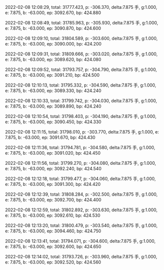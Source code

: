 2022-02-08 12:08:29, total: 31777.423, p: -306.370, delta:7.875 手, g:1.000, e: 7.875, b: -63.000, ep: 3092.670, bp: 424.880

2022-02-08 12:08:49, total: 31785.963, p: -305.930, delta:7.875 手, g:1.000, e: 7.875, b: -63.000, ep: 3090.870, bp: 424.600

2022-02-08 12:09:10, total: 31804.589, p: -303.600, delta:7.875 手, g:1.000, e: 7.875, b: -63.000, ep: 3090.000, bp: 424.200

2022-02-08 12:09:31, total: 31809.666, p: -303.020, delta:7.875 手, g:1.000, e: 7.875, b: -63.000, ep: 3089.620, bp: 424.080

2022-02-08 12:09:52, total: 31793.757, p: -304.790, delta:7.875 手, g:1.000, e: 7.875, b: -63.000, ep: 3091.210, bp: 424.500

2022-02-08 12:10:13, total: 31795.332, p: -304.590, delta:7.875 手, g:1.000, e: 7.875, b: -63.000, ep: 3089.330, bp: 424.240

2022-02-08 12:10:33, total: 31799.742, p: -304.030, delta:7.875 手, g:1.000, e: 7.875, b: -63.000, ep: 3089.890, bp: 424.240

2022-02-08 12:10:54, total: 31798.403, p: -304.190, delta:7.875 手, g:1.000, e: 7.875, b: -63.000, ep: 3090.450, bp: 424.330

2022-02-08 12:11:15, total: 31798.010, p: -303.770, delta:7.875 手, g:1.000, e: 7.875, b: -63.000, ep: 3091.670, bp: 424.430

2022-02-08 12:11:36, total: 31794.781, p: -304.580, delta:7.875 手, g:1.000, e: 7.875, b: -63.000, ep: 3091.020, bp: 424.450

2022-02-08 12:11:56, total: 31799.270, p: -304.080, delta:7.875 手, g:1.000, e: 7.875, b: -63.000, ep: 3092.240, bp: 424.540

2022-02-08 12:12:18, total: 31799.477, p: -304.060, delta:7.875 手, g:1.000, e: 7.875, b: -63.000, ep: 3091.300, bp: 424.420

2022-02-08 12:12:39, total: 31808.284, p: -302.500, delta:7.875 手, g:1.000, e: 7.875, b: -63.000, ep: 3092.700, bp: 424.400

2022-02-08 12:12:59, total: 31802.892, p: -303.630, delta:7.875 手, g:1.000, e: 7.875, b: -63.000, ep: 3092.610, bp: 424.530

2022-02-08 12:13:20, total: 31800.479, p: -303.540, delta:7.875 手, g:1.000, e: 7.875, b: -63.000, ep: 3094.460, bp: 424.750

2022-02-08 12:13:41, total: 31794.071, p: -304.600, delta:7.875 手, g:1.000, e: 7.875, b: -63.000, ep: 3092.600, bp: 424.650

2022-02-08 12:14:02, total: 31793.726, p: -303.960, delta:7.875 手, g:1.000, e: 7.875, b: -63.000, ep: 3092.520, bp: 424.560